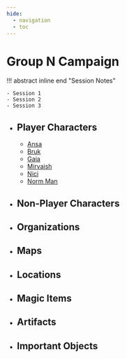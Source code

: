 ```yaml
---
hide:
  - navigation
  - toc
---
```


# Group N Campaign

!!! abstract inline end "Session Notes"

    - Session 1
    - Session 2
    - Session 3
      
<div class="grid cards" markdown>

-   ## Player Characters
    
    - [Ansa](pc/ansa)
    - [Bruk](pc/bruk)
    - [Gaia](pc/gaia)
    - [Mirvaish](pc/mirvaish)
    - [Nici](pc/nici)
    - [Norm Man](pc/norm)

-   ## Non-Player Characters

-   ## Organizations

-   ## Maps

-   ## Locations

-   ## Magic Items

-   ## Artifacts

-   ## Important Objects

</div>
